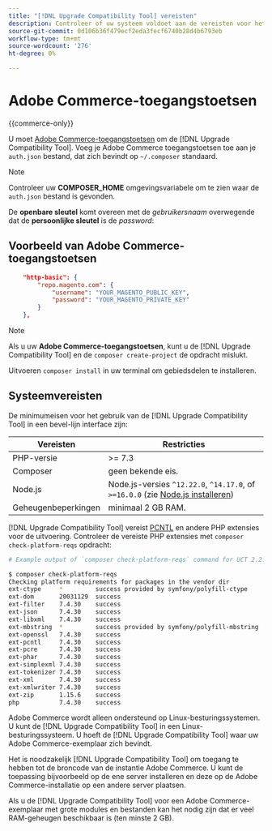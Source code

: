 ```yaml
---
title: "[!DNL Upgrade Compatibility Tool] vereisten"
description: Controleer of uw systeem voldoet aan de vereisten voor het uitvoeren van de [!DNL Upgrade Compatibility Tool] in een opdrachtregelinterface voor uw Adobe Commerce-project.
source-git-commit: 0d106b36f479ecf2eda3fecf6740b28d4b6793eb
workflow-type: tm+mt
source-wordcount: '276'
ht-degree: 0%

---
```



# Adobe Commerce-toegangstoetsen

{{commerce-only}}

U moet [Adobe Commerce-toegangstoetsen](https://developer.adobe.com/commerce/marketplace/guides/sellers/profile-information/#access-keys) om de [!DNL Upgrade Compatibility Tool]. Voeg je Adobe Commerce toegangstoetsen toe aan je `auth.json` bestand, dat zich bevindt op `~/.composer` standaard.

>[!NOTE]
>
>Controleer uw **COMPOSER_HOME** omgevingsvariabele om te zien waar de `auth.json` bestand is gevonden.

De **openbare sleutel** komt overeen met de _gebruikersnaam_ overwegende dat de **persoonlijke sleutel** is de _password_:

## Voorbeeld van Adobe Commerce-toegangstoetsen

```json
    "http-basic": {
        "repo.magento.com": {
            "username": "YOUR_MAGENTO_PUBLIC_KEY",
            "password": "YOUR_MAGENTO_PRIVATE_KEY"
        }
    },
```

>[!NOTE]
>
> Als u uw **Adobe Commerce-toegangstoetsen**, kunt u de [!DNL Upgrade Compatibility Tool] en de `composer create-project` de opdracht mislukt.

Uitvoeren `composer install` in uw terminal om gebiedsdelen te installeren.

## Systeemvereisten

De minimumeisen voor het gebruik van de [!DNL Upgrade Compatibility Tool] in een bevel-lijn interface zijn:

| **Vereisten** | **Restricties** |
|----------------|-----------------|
| PHP-versie | >= 7.3 |
| Composer | geen bekende eis. |
| Node.js | Node.js-versies `^12.22.0`, `^14.17.0`, of `>=16.0.0` (zie [Node.js installeren](https://nodejs.dev/en/learn/how-to-install-nodejs/)) |
| Geheugenbeperkingen | minimaal 2 GB RAM. |

[!DNL Upgrade Compatibility Tool] vereist [PCNTL](https://www.php.net/manual/en/book.pcntl.php) en andere PHP extensies voor de uitvoering. Controleer de vereiste PHP extensies met `composer check-platform-reqs` opdracht:

```bash
# Example output of `composer check-platform-reqs` command for UCT 2.2.6 and PHP 7.4:

$ composer check-platform-reqs
Checking platform requirements for packages in the vendor dir
ext-ctype     *         success provided by symfony/polyfill-ctype
ext-dom       20031129  success
ext-filter    7.4.30    success
ext-json      7.4.30    success
ext-libxml    7.4.30    success
ext-mbstring  *         success provided by symfony/polyfill-mbstring
ext-openssl   7.4.30    success
ext-pcntl     7.4.30    success
ext-pcre      7.4.30    success
ext-phar      7.4.30    success
ext-simplexml 7.4.30    success
ext-tokenizer 7.4.30    success
ext-xml       7.4.30    success
ext-xmlwriter 7.4.30    success
ext-zip       1.15.6    success
php           7.4.30    success
```

Adobe Commerce wordt alleen ondersteund op Linux-besturingssystemen. U kunt de [!DNL Upgrade Compatibility Tool] in een Linux-besturingssysteem. U hoeft de [!DNL Upgrade Compatibility Tool] waar uw Adobe Commerce-exemplaar zich bevindt.

Het is noodzakelijk [!DNL Upgrade Compatibility Tool] om toegang te hebben tot de broncode van de instantie Adobe Commerce. U kunt de toepassing bijvoorbeeld op de ene server installeren en deze op de Adobe Commerce-installatie op een andere server plaatsen.

Als u de [!DNL Upgrade Compatibility Tool] voor een Adobe Commerce-exemplaar met grote modules en bestanden kan het nodig zijn dat er veel RAM-geheugen beschikbaar is (ten minste 2 GB).
